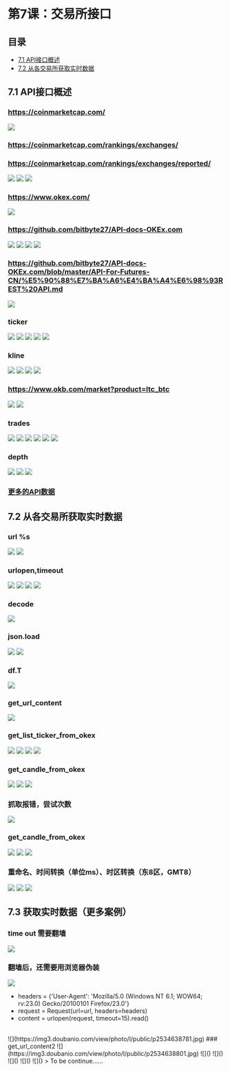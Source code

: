 # 第7课：交易所接口
## 目录
* [7.1 API接口概述](#71-API接口概述)
* [7.2 从各交易所获取实时数据](#72-从各交易所获取实时数据)

## 7.1 API接口概述
### https://coinmarketcap.com/
![](https://img3.doubanio.com/view/photo/l/public/p2534181313.jpg)
### https://coinmarketcap.com/rankings/exchanges/
### https://coinmarketcap.com/rankings/exchanges/reported/
![](https://img1.doubanio.com/view/photo/l/public/p2534181218.jpg)
![](https://img3.doubanio.com/view/photo/l/public/p2534181145.jpg)
![](https://img3.doubanio.com/view/photo/l/public/p2534181143.jpg)
### https://www.okex.com/
![](https://img1.doubanio.com/view/photo/l/public/p2534181207.jpg)
### https://github.com/bitbyte27/API-docs-OKEx.com
![](https://img3.doubanio.com/view/photo/l/public/p2534181161.jpg)
![](https://img3.doubanio.com/view/photo/l/public/p2534181964.jpg)
![](https://img1.doubanio.com/view/photo/l/public/p2534181938.jpg)
![](https://img3.doubanio.com/view/photo/l/public/p2534181923.jpg)
### https://github.com/bitbyte27/API-docs-OKEx.com/blob/master/API-For-Futures-CN/%E5%90%88%E7%BA%A6%E4%BA%A4%E6%98%93REST%20API.md
![](https://img3.doubanio.com/view/photo/l/public/p2534181931.jpg)
### ticker
![](https://img3.doubanio.com/view/photo/l/public/p2534182416.jpg)
![](https://img3.doubanio.com/view/photo/l/public/p2534182414.jpg)
![](https://img3.doubanio.com/view/photo/l/public/p2534182412.jpg)
![](https://img1.doubanio.com/view/photo/l/public/p2534182417.jpg)
![](https://img3.doubanio.com/view/photo/l/public/p2534182415.jpg)
### kline
![](https://img1.doubanio.com/view/photo/l/public/p2534182419.jpg)
![](https://img3.doubanio.com/view/photo/l/public/p2534182421.jpg)
![](https://img3.doubanio.com/view/photo/l/public/p2534182423.jpg)
![](https://img3.doubanio.com/view/photo/l/public/p2534182864.jpg)
### https://www.okb.com/market?product=ltc_btc
![](https://img3.doubanio.com/view/photo/l/public/p2534182862.jpg)
![](https://img3.doubanio.com/view/photo/l/public/p2534182852.jpg)
### trades
![](https://img3.doubanio.com/view/photo/l/public/p2534182855.jpg)
![](https://img1.doubanio.com/view/photo/l/public/p2534182869.jpg)
![](https://img3.doubanio.com/view/photo/l/public/p2534182860.jpg)
![](https://img1.doubanio.com/view/photo/l/public/p2534182849.jpg)
![](https://img3.doubanio.com/view/photo/l/public/p2534182866.jpg)
![](https://img3.doubanio.com/view/photo/l/public/p2534182871.jpg)
### depth
![](https://img1.doubanio.com/view/photo/l/public/p2534183119.jpg)
![](https://img1.doubanio.com/view/photo/l/public/p2534183118.jpg)
![](https://img3.doubanio.com/view/photo/l/public/p2534183121.jpg)
### [更多的API数据](https://github.com/bitbyte27/API-docs-OKEx.com/blob/master/API-For-Futures-CN/%E5%90%88%E7%BA%A6%E4%BA%A4%E6%98%93REST%20API.md)
## 7.2 从各交易所获取实时数据
### url %s
![](https://img3.doubanio.com/view/photo/l/public/p2534311943.jpg)
![](https://img3.doubanio.com/view/photo/l/public/p2534311936.jpg)
### urlopen,timeout
![](https://img3.doubanio.com/view/photo/l/public/p2534311952.jpg)
![](https://img1.doubanio.com/view/photo/l/public/p2534311937.jpg)
![](https://img1.doubanio.com/view/photo/l/public/p2534311949.jpg)
![](https://img3.doubanio.com/view/photo/l/public/p2534311951.jpg)
### decode
![](https://img1.doubanio.com/view/photo/l/public/p2534311939.jpg)
### json.load
![](https://img3.doubanio.com/view/photo/l/public/p2534311946.jpg)
![](https://img1.doubanio.com/view/photo/l/public/p2534413309.jpg)
### df.T
![](https://img1.doubanio.com/view/photo/l/public/p2534413318.jpg)
### get_url_content
![](https://img3.doubanio.com/view/photo/l/public/p2534413310.jpg)
### get_list_ticker_from_okex
![](https://img1.doubanio.com/view/photo/l/public/p2534413307.jpg)
![](https://img1.doubanio.com/view/photo/l/public/p2534636677.jpg)
![](https://img3.doubanio.com/view/photo/l/public/p2534636681.jpg)
![](https://img3.doubanio.com/view/photo/l/public/p2534636680.jpg)
### get_candle_from_okex
![](https://img3.doubanio.com/view/photo/l/public/p2534636684.jpg)
![](https://img1.doubanio.com/view/photo/l/public/p2534636678.jpg)
![](https://img3.doubanio.com/view/photo/l/public/p2534636683.jpg)
### 抓取报错，尝试次数
![](https://img1.doubanio.com/view/photo/l/public/p2534636689.jpg)
### get_candle_from_okex
![](https://img3.doubanio.com/view/photo/l/public/p2534636686.jpg)
![](https://img3.doubanio.com/view/photo/l/public/p2534638802.jpg)
![](https://img1.doubanio.com/view/photo/l/public/p2534638788.jpg)
### 重命名、时间转换（单位ms）、时区转换（东8区，GMT8）
![](https://img1.doubanio.com/view/photo/l/public/p2534638788.jpg)
![](https://img3.doubanio.com/view/photo/l/public/p2534638796.jpg)
![](https://img1.doubanio.com/view/photo/l/public/p2534638797.jpg)
## 7.3 获取实时数据（更多案例）
### time out 需要翻墙
![](https://img1.doubanio.com/view/photo/l/public/p2534638789.jpg)
### 翻墙后，还需要用浏览器伪装
![](https://img3.doubanio.com/view/photo/l/public/p2534638780.jpg)
* headers = {'User-Agent': 'Mozilla/5.0 (Windows NT 6.1; WOW64; rv:23.0) Gecko/20100101 Firefox/23.0'}
* request = Request(url=url, headers=headers)
* content = urlopen(request, timeout=15).read()
<br>
![](https://img3.doubanio.com/view/photo/l/public/p2534638781.jpg)
### get_url_content2
![](https://img3.doubanio.com/view/photo/l/public/p2534638801.jpg)
![]()
![]()
![]()
![]()
![]()
> To be continue……
